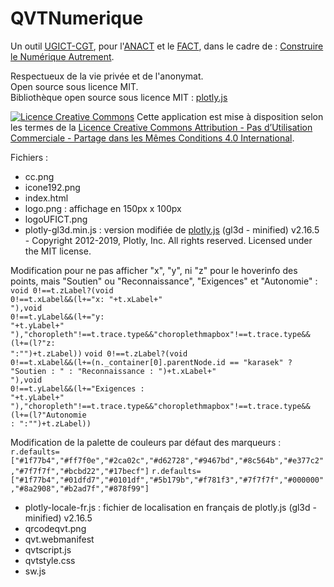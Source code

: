 # QVTNumerique

Un outil <a href="https://www.ugict.cgt.fr/" target="_ugict">UGICT-CGT</a>, pour l'<a href="https://www.anact.fr/" target="_anact">ANACT</a> et le <a href="https://www.anact.fr/lanact-lance-son-1er-appel-projet-fact-sur-qualite-de-vie-au-travail-et-numerique" target="_fact">FACT</a>, dans le cadre de : <a href="https://lenumeriqueautrement.fr/" taregt="_lna">Construire le Numérique Autrement</a>.

Respectueux de la vie priv&eacute;e et de l'anonymat.<br/>
Open source sous licence MIT.<br/>
Biblioth&egrave;que open source sous licence MIT : <a href="https://github.com/plotly/plotly.js" target="plotly">plotly.js</a>

<a rel="license" href="http://creativecommons.org/licenses/by-nc-sa/4.0/" target="_license"><img alt="Licence Creative Commons" style="border-width:0" src="https://i.creativecommons.org/l/by-nc-sa/4.0/88x31.png" /></a> Cette application est mise à disposition selon les termes de la <a rel="license" href="http://creativecommons.org/licenses/by-nc-sa/4.0/" target="_licence">Licence Creative Commons Attribution - Pas d’Utilisation Commerciale - Partage dans les Mêmes Conditions 4.0 International</a>.

Fichiers :

<ul>
<li>cc.png</li>
<li>icone192.png</li>
  <li>index.html</li>
<li>logo.png : affichage en 150px x 100px</li>
<li>logoUFICT.png</li>
  <li>plotly-gl3d.min.js : version modifiée de <a href="https://github.com/plotly/plotly.js" target="plotly">plotly.js</a> (gl3d - minified) v2.16.5 - Copyright 2012-2019, Plotly, Inc. All rights reserved. Licensed under the MIT license.</li></ul>
  
Modification pour ne pas afficher "x", "y", ni "z" pour le hoverinfo des points, mais "Soutien" ou "Reconnaissance", "Exigences" et "Autonomie" :
<code>void 0!==t.zLabel?(void 0!==t.xLabel&&(l+="x: "+t.xLabel+"<br>"),void 0!==t.yLabel&&(l+="y: "+t.yLabel+"<br>"),"choropleth"!==t.trace.type&&"choroplethmapbox"!==t.trace.type&&(l+=(l?"z: ":"")+t.zLabel))</code>
<code>void 0!==t.zLabel?(void 0!==t.xLabel&&(l+=(n._container[0].parentNode.id == "karasek" ? "Soutien : " : "Reconnaissance : ")+t.xLabel+"<br>"),void 0!==t.yLabel&&(l+="Exigences : "+t.yLabel+"<br>"),"choropleth"!==t.trace.type&&"choroplethmapbox"!==t.trace.type&&(l+=(l?"Autonomie : ":"")+t.zLabel))</code>

Modification de la palette de couleurs par défaut des marqueurs :
<code>r.defaults=["#1f77b4","#ff7f0e","#2ca02c","#d62728","#9467bd","#8c564b","#e377c2","#7f7f7f","#bcbd22","#17becf"]</code>
<code>r.defaults=["#1f77b4","#01dfd7","#0101df","#5b179b","#f781f3","#7f7f7f","#000000","#8a2908","#b2ad7f","#878f99"]</code>

<ul><li>plotly-locale-fr.js : fichier de localisation en français de plotly.js (gl3d - minified) v2.16.5</li>
<li>qrcodeqvt.png</li>
<li>qvt.webmanifest</li>
<li>qvtscript.js</li>
  <li>qvtstyle.css</li>
      <li>sw.js</li>
  </ul>

